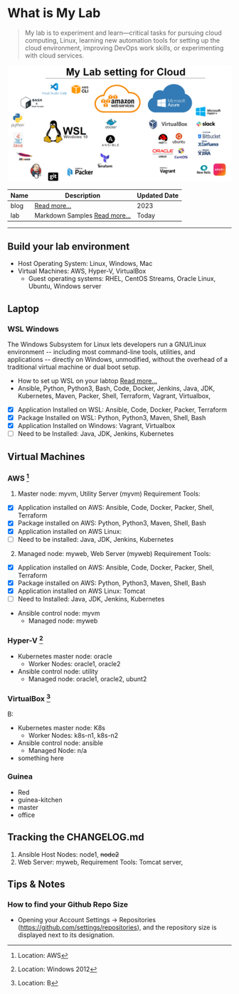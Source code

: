 
# What is  My Lab
> My lab is to experiment and learn—critical tasks for pursuing cloud computing, Linux, learning new automation tools for setting up the cloud environment, improving DevOps work skills, or experimenting with cloud services.

![Tools on WSL](wsl.PNG)

| Name | Description | Updated Date |
| ----------- | ----------- | ----------- |
| blog | [Read more...](https://dial2vincent.github.io/) | 2023 |
| lab | Markdown Samples [Read more...](https://github.com/dial2vincent/lab) | Today |
--- 
## Build your lab environment 
- Host Operating System: Linux, Windows, Mac
- Virtual Machines: AWS, Hyper-V, VirtualBox
  - Guest operating systems: RHEL, CentOS Streams, Oracle Linux, Ubuntu, Windows server

## Laptop
### WSL Windows
The Windows Subsystem for Linux lets developers run a GNU/Linux environment -- including most command-line tools, utilities, and applications -- directly on Windows, unmodified, without the overhead of a traditional virtual machine or dual boot setup.
- How to set up WSL on your labtop  [Read more...](https://github.com/dial2vincent/wsl)
- Ansible, Python, Python3, Bash, Code, Docker, Jenkins, Java, JDK, Kubernetes, Maven, Packer, Shell, Terraform, Vagrant, Virtualbox, 
- [x] Application Installed on WSL: Ansible, Code, Docker, Packer, Terraform
- [x] Package Installed on WSL: Python, Python3, Maven, Shell, Bash
- [x] Application Installed on Windows: Vagrant, Virtualbox 
- [ ] Need to be Installed: Java, JDK, Jenkins, Kubernetes

## Virtual Machines 
### AWS [^1]
1. Master node: myvm, Utility Server (myvm) Requirement Tools: 
- [x] Application installed on AWS: Ansible, Code, Docker, Packer, Shell, Terraform
- [x] Package installed on AWS: Python, Python3, Maven, Shell, Bash
- [x] Application installed on AWS Linux: 
- [ ] Need to be installed: Java, JDK, Jenkins, Kubernetes
2. Managed node: myweb, Web Server (myweb) Requirement Tools: 
- [x] Application installed on AWS: Ansible, Code, Docker, Packer, Shell, Terraform
- [x] Package installed on AWS: Python, Python3, Maven, Shell, Bash
- [x] Application installed on AWS Linux: Tomcat
- [ ] Need to Installed: Java, JDK, Jenkins, Kubernetes

- Ansible control node: myvm 
  - Managed node: myweb 
  
### Hyper-V [^2]
- Kubernetes master node: oracle
  - Worker Nodes: oracle1, oracle2 
- Ansible control node: utility
  - Managed node: oracle1, oracle2, ubunt2 

### VirtualBox [^3]
B:
- Kubernetes master node: K8s
  - Worker Nodes: k8s-n1, k8s-n2 
- Ansible control node: ansible
  - Managed Node: n/a 
- something here 
 
 ### Guinea
 - Red
 - guinea-kitchen
 - master
 - office
 
[^1]: Location: AWS 
[^2]: Location: Windows 2012
[^3]: Location: B

## Tracking the CHANGELOG.md
1. Ansible Host Nodes: node1, ~~node2~~
2. Web Server: myweb, Requirement Tools: Tomcat server,
  
## Tips & Notes
### How to find your Github Repo Size
- Opening your Account Settings → Repositories (https://github.com/settings/repositories), and the repository size is displayed next to its designation.
